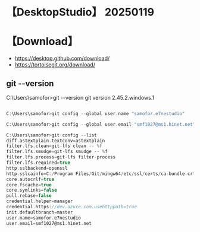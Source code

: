 

# 【DesktopStudio】 20250119



# 【Download】

- https://desktop.github.com/download/
- https://tortoisegit.org/download/

## git --version

C:\Users\samofor>git --version
git version 2.45.2.windows.1

~~~c

C:\Users\samofor>git config --global user.name "samofor.e7nestudio"

C:\Users\samofor>git config --global user.email "smf1027@ms1.hinet.net"

C:\Users\samofor>git config --list
diff.astextplain.textconv=astextplain
filter.lfs.clean=git-lfs clean -- %f
filter.lfs.smudge=git-lfs smudge -- %f
filter.lfs.process=git-lfs filter-process
filter.lfs.required=true
http.sslbackend=openssl
http.sslcainfo=C:/Program Files/Git/mingw64/etc/ssl/certs/ca-bundle.crt
core.autocrlf=true
core.fscache=true
core.symlinks=false
pull.rebase=false
credential.helper=manager
credential.https://dev.azure.com.usehttppath=true
init.defaultbranch=master
user.name=samofor.e7nestudio
user.email=smf1027@ms1.hinet.net

~~~


